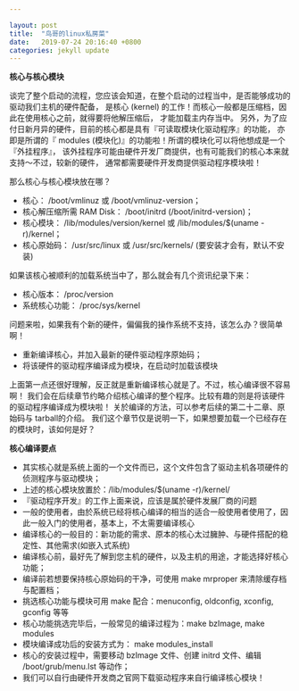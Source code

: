 ```yaml
---

layout: post
title:  "鸟哥的linux私房菜"
date:   2019-07-24 20:16:40 +0800
categories: jekyll update
---
```


**核心与核心模块**


谈完了整个启动的流程，您应该会知道，在整个启动的过程当中，是否能够成功的驱动我们主机的硬件配备， 是核心 (kernel) 的工作！而核心一般都是压缩档，因此在使用核心之前，就得要将他解压缩后， 才能加载主内存当中。
另外，为了应付日新月异的硬件，目前的核心都是具有『可读取模块化驱动程序』的功能， 亦即是所谓的『 modules (模块化)』的功能啦！所谓的模块化可以将他想成是一个『外挂程序』， 该外挂程序可能由硬件开发厂商提供，也有可能我们的核心本来就支持～不过，较新的硬件， 通常都需要硬件开发商提供驱动程序模块啦！

那么核心与核心模块放在哪？
* 核心： /boot/vmlinuz 或 /boot/vmlinuz-version；
* 核心解压缩所需 RAM Disk： /boot/initrd (/boot/initrd-version)；
* 核心模块： /lib/modules/version/kernel 或 /lib/modules/$(uname -r)/kernel；
* 核心原始码： /usr/src/linux 或 /usr/src/kernels/ (要安装才会有，默认不安装)

如果该核心被顺利的加载系统当中了，那么就会有几个资讯纪录下来：
* 核心版本： /proc/version
* 系统核心功能： /proc/sys/kernel

问题来啦，如果我有个新的硬件，偏偏我的操作系统不支持，该怎么办？很简单啊！
* 重新编译核心，并加入最新的硬件驱动程序原始码；
* 将该硬件的驱动程序编译成为模块，在启动时加载该模块

上面第一点还很好理解，反正就是重新编译核心就是了。不过，核心编译很不容易啊！ 我们会在后续章节约略介绍核心编译的整个程序。比较有趣的则是将该硬件的驱动程序编译成为模块啦！ 关於编译的方法，可以参考后续的第二十二章、原始码与 tarball的介绍。 我们这个章节仅是说明一下，如果想要加载一个已经存在的模块时，该如何是好？

**核心编译要点**

* 其实核心就是系统上面的一个文件而已，这个文件包含了驱动主机各项硬件的侦测程序与驱动模块；
* 上述的核心模块放置於：/lib/modules/$(uname -r)/kernel/
* 『驱动程序开发』的工作上面来说，应该是属於硬件发展厂商的问题
* 一般的使用者，由於系统已经将核心编译的相当的适合一般使用者使用了，因此一般入门的使用者，基本上，不太需要编译核心
* 编译核心的一般目的：新功能的需求、原本的核心太过臃肿、与硬件搭配的稳定性、其他需求(如嵌入式系统)
* 编译核心前，最好先了解到您主机的硬件，以及主机的用途，才能选择好核心功能；
* 编译前若想要保持核心原始码的干净，可使用 make mrproper 来清除缓存档与配置档；
* 挑选核心功能与模块可用 make 配合：menuconfig, oldconfig, xconfig, gconfig 等等
* 核心功能挑选完毕后，一般常见的编译过程为：make bzImage, make modules
* 模块编译成功后的安装方式为： make modules_install
* 核心的安装过程中，需要移动 bzImage 文件、创建 initrd 文件、编辑 /boot/grub/menu.lst 等动作；
* 我们可以自行由硬件开发商之官网下载驱动程序来自行编译核心模块！